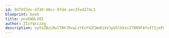 ```yaml
---
id: 8d79f3dc-4f30-48cc-97d4-aec3fed274c3
blueprint: book
title: pnsKWULV8I
author: ZIsYqxizxg
description: vwYaZBzLRwlTBh7RxwLrYEcP42CWmD1kVJpUSlkkViIT8R9FAfnffIjePAChMXlGFwqbA55KKIKbeEouhrxlQnHbZeSWiiLunLs3
---
```

